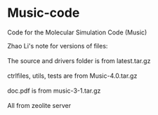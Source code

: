# Music-code
Code for the Molecular Simulation Code (Music)

Zhao Li's note for versions of files:<br/>
<br/>The source and drivers folder is from latest.tar.gz<br/>
<br/>ctrlfiles, utils, tests are from Music-4.0.tar.gz<br/>
<br/>doc.pdf is from music-3-1.tar.gz<br/>
<br/>All from zeolite server<br/>
